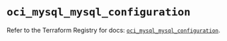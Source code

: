 # `oci_mysql_mysql_configuration`

Refer to the Terraform Registry for docs: [`oci_mysql_mysql_configuration`](https://registry.terraform.io/providers/hashicorp/oci/7.19.0/docs/resources/mysql_mysql_configuration).
